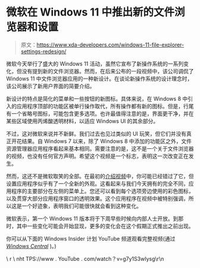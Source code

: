 # 微软在 Windows 11 中推出新的文件浏览器和设置

> 原文：<https://www.xda-developers.com/windows-11-file-explorer-settings-redesign/>

微软今天举行了盛大的 Windows 11 活动，虽然它宣布了新操作系统的一系列变化，但没有提到新的文件浏览器。然而，在后来公布的一段视频中，该公司调侃了 Windows 11 中文件浏览器应用的一种新设计。在谈论新操作系统的设计理念时，该公司展示了新用户界面的简要介绍。

新设计的特点是简化的菜单和一些按钮的新图标。具体来说，在 Windows 8 中引入的应用程序顶部的功能区被单行操作取代，所有操作都有新的图标。但是，行尾有一个省略号图标，可能包含更多选项。也许最值得注意的是，界面更干净，并在某些区域使用丙烯酸透明材料，以适应 Windows UI 的其余部分。

不过，这对微软来说并不新鲜。我们过去也见过类似的 UI 玩笑，但它们并没有真正开花结果。自 Windows 7 以来，除了 Windows 8 中添加的功能区之外，文件资源管理器应用程序看起来基本相同。需要注意的是，这不是一个关于文件浏览器的视频，也没有任何官方声明。希望这个视频是一个标志，表明这一次改变正在发生。

然而，这还不是微软取笑的全部。在最初的[介绍视频](https://www.youtube.com/watch?v=Uh9643c2P6k)中，你可能已经错过了它，但设置应用程序似乎有了一个全新的外观。这看起来与我们今天拥有的完全不同，应用程序的主要部分在左侧的菜单上。您还可以看到每个选项旁边使用的彩色图标，以及贯穿大部分应用程序窗口的透明效果。这个应用程序在视频中被特别强调，所以这是一个好迹象，表明我们可能很快就会看到这种变化。

微软表示，第一个 Windows 11 版本将于下周早些时候向内部人士开放。到那时，其中一些变化可能会开始显现，更多的变化会在这个假期正式推出之前出现。

你可以从下面的 Windows Insider 计划 YouTube 频道观看完整视频(通过 [*Windows Central*](https://www.windowscentral.com/windows-11-new-file-explorer) )。)

\ r \ nht TPS://www . YouTube . com/watch？v=g7y1S3wIysg\r\n